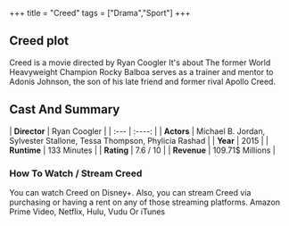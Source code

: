 +++
title = "Creed"
tags = ["Drama","Sport"]
+++
## Creed plot
Creed is a movie directed by Ryan Coogler It's about The former World Heavyweight Champion Rocky Balboa serves as a trainer and mentor to Adonis Johnson, the son of his late friend and former rival Apollo Creed.
## Cast And Summary
| **Director**      | Ryan Coogler |
    | :---        |    :----:   |
    |  **Actors** | Michael B. Jordan, Sylvester Stallone, Tessa Thompson, Phylicia Rashad |
    | **Year**   | 2015    |
    |  **Runtime** | 133 Minutes |
    |  **Rating** | 7.6 / 10 | 
    |  **Revenue** | 109.71$ Millions |
### How To Watch / Stream Creed
You can watch Creed on Disney+.
Also, you can stream Creed via purchasing or having a rent on any of those streaming platforms.
Amazon Prime Video, Netflix, Hulu, Vudu Or iTunes